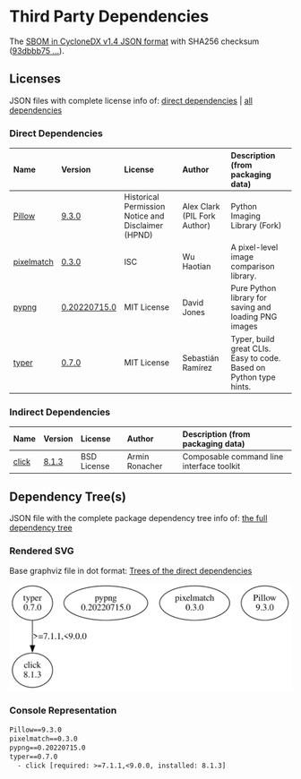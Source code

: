 # Third Party Dependencies

<!--[[[fill sbom_sha256()]]]-->
The [SBOM in CycloneDX v1.4 JSON format](https://github.com/sthagen/pilli/blob/default/sbom.json) with SHA256 checksum ([93dbbb75 ...](https://raw.githubusercontent.com/sthagen/pilli/default/sbom.json.sha256 "sha256:93dbbb75eb7c242131a0f18a1345c001dcb6f3ddc531ee64d2b4e444c985b806")).
<!--[[[end]]] (checksum: 3e5182bac39e5968901ec16da3d25eca)-->
## Licenses 

JSON files with complete license info of: [direct dependencies](direct-dependency-licenses.json) | [all dependencies](all-dependency-licenses.json)

### Direct Dependencies

<!--[[[fill direct_dependencies_table()]]]-->
| Name                                                  | Version                                                      | License                                            | Author                       | Description (from packaging data)                                  |
|:------------------------------------------------------|:-------------------------------------------------------------|:---------------------------------------------------|:-----------------------------|:-------------------------------------------------------------------|
| [Pillow](https://python-pillow.org)                   | [9.3.0](https://pypi.org/project/Pillow/9.3.0/)              | Historical Permission Notice and Disclaimer (HPND) | Alex Clark (PIL Fork Author) | Python Imaging Library (Fork)                                      |
| [pixelmatch](https://github.com/whtsky/pixelmatch-py) | [0.3.0](https://pypi.org/project/pixelmatch/0.3.0/)          | ISC                                                | Wu Haotian                   | A pixel-level image comparison library.                            |
| [pypng](https://gitlab.com/drj11/pypng)               | [0.20220715.0](https://pypi.org/project/pypng/0.20220715.0/) | MIT License                                        | David Jones                  | Pure Python library for saving and loading PNG images              |
| [typer](https://github.com/tiangolo/typer)            | [0.7.0](https://pypi.org/project/typer/0.7.0/)               | MIT License                                        | Sebastián Ramírez            | Typer, build great CLIs. Easy to code. Based on Python type hints. |
<!--[[[end]]] (checksum: 1dd88b903498fb81626fe7b574aca1b7)-->

### Indirect Dependencies

<!--[[[fill indirect_dependencies_table()]]]-->
| Name                                          | Version                                        | License     | Author         | Description (from packaging data)         |
|:----------------------------------------------|:-----------------------------------------------|:------------|:---------------|:------------------------------------------|
| [click](https://palletsprojects.com/p/click/) | [8.1.3](https://pypi.org/project/click/8.1.3/) | BSD License | Armin Ronacher | Composable command line interface toolkit |
<!--[[[end]]] (checksum: dc3a866a7aa3332404bde3da87727cb9)-->

## Dependency Tree(s)

JSON file with the complete package dependency tree info of: [the full dependency tree](package-dependency-tree.json)

### Rendered SVG

Base graphviz file in dot format: [Trees of the direct dependencies](package-dependency-tree.dot.txt)

<img src="./package-dependency-tree.svg" alt="Trees of the direct dependencies" title="Trees of the direct dependencies"/>

### Console Representation

<!--[[[fill dependency_tree_console_text()]]]-->
````console
Pillow==9.3.0
pixelmatch==0.3.0
pypng==0.20220715.0
typer==0.7.0
  - click [required: >=7.1.1,<9.0.0, installed: 8.1.3]
````
<!--[[[end]]] (checksum: 337e8213f9c5fbc05f29ca02ddca0f66)-->
